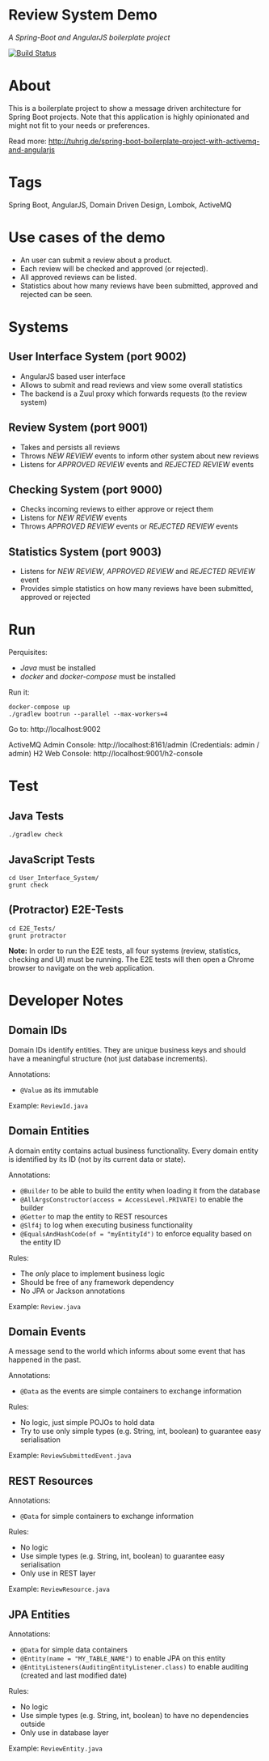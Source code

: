 Review System Demo
==================

_A Spring-Boot and AngularJS boilerplate project_

[![Build Status](https://travis-ci.org/tuhrig/Review_System_Demo.svg?branch=master)](https://travis-ci.org/tuhrig/Review_System_Demo)

# About

This is a boilerplate project to show a message driven architecture for Spring Boot projects.
Note that this application is highly opinionated and might not fit to your needs or preferences.

Read more: http://tuhrig.de/spring-boot-boilerplate-project-with-activemq-and-angularjs

# Tags

Spring Boot, AngularJS, Domain Driven Design, Lombok, ActiveMQ

# Use cases of the demo

- An user can submit a review about a product.
- Each review will be checked and approved (or rejected).
- All approved reviews can be listed.
- Statistics about how many reviews have been submitted, approved and rejected can be seen.

# Systems

## User Interface System (port 9002)

- AngularJS based user interface
- Allows to submit and read reviews and view some overall statistics
- The backend is a Zuul proxy which forwards requests (to the review system)

## Review System (port 9001)

- Takes and persists all reviews
- Throws _NEW REVIEW_ events to inform other system about new reviews
- Listens for _APPROVED REVIEW_ events and _REJECTED REVIEW_ events

## Checking System (port 9000)

- Checks incoming reviews to either approve or reject them
- Listens for _NEW REVIEW_ events
- Throws _APPROVED REVIEW_ events or _REJECTED REVIEW_ events

## Statistics System (port 9003)

- Listens for _NEW REVIEW_, _APPROVED REVIEW_ and _REJECTED REVIEW_ event
- Provides simple statistics on how many reviews have been submitted, approved or rejected 

# Run

Perquisites:

- _Java_ must be installed
- _docker_ and _docker-compose_ must be installed

Run it:

    docker-compose up
    ./gradlew bootrun --parallel --max-workers=4
    
Go to: http://localhost:9002

ActiveMQ Admin Console: http://localhost:8161/admin (Credentials: admin / admin)
H2 Web Console: http://localhost:9001/h2-console

# Test

## Java Tests

    ./gradlew check
    
## JavaScript Tests
    
    cd User_Interface_System/
    grunt check
    
## (Protractor) E2E-Tests
    
    cd E2E_Tests/
    grunt protractor
    
**Note:**
In order to run the E2E tests, all four systems (review, statistics, checking and UI) must be running.
The E2E tests will then open a Chrome browser to navigate on the web application.

# Developer Notes 

## Domain IDs

Domain IDs identify entities.
They are unique business keys and should have a meaningful structure (not just database increments).

Annotations:
- `@Value` as its immutable

Example: `ReviewId.java`

## Domain Entities

A domain entity contains actual business functionality.
Every domain entity is identified by its ID (not by its current data or state).

Annotations:
- `@Builder` to be able to build the entity when loading it from the database
- `@AllArgsConstructor(access = AccessLevel.PRIVATE)` to enable the builder
- `@Getter` to map the entity to REST resources
- `@Slf4j` to log when executing business functionality
- `@EqualsAndHashCode(of = "myEntityId")` to enforce equality based on the entity ID

Rules:
- The _only_ place to implement business logic
- Should be free of any framework dependency
- No JPA or Jackson annotations

Example: `Review.java`

## Domain Events

A message send to the world which informs about some event that has happened in the past.

Annotations:
- `@Data` as the events are simple containers to exchange information

Rules:
- No logic, just simple POJOs to hold data
- Try to use only simple types (e.g. String, int, boolean) to guarantee easy serialisation

Example: `ReviewSubmittedEvent.java`

## REST Resources

Annotations:
- `@Data` for simple containers to exchange information

Rules:
- No logic
- Use simple types (e.g. String, int, boolean) to guarantee easy serialisation
- Only use in REST layer

Example: `ReviewResource.java`

## JPA Entities

Annotations:
- `@Data` for simple data containers
- `@Entity(name = "MY_TABLE_NAME")` to enable JPA on this entity
- `@EntityListeners(AuditingEntityListener.class)` to enable auditing (created and last modified date)

Rules:
- No logic
- Use simple types (e.g. String, int, boolean) to have no dependencies outside
- Only use in database layer

Example: `ReviewEntity.java`